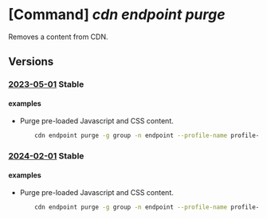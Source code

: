 # [Command] _cdn endpoint purge_

Removes a content from CDN.

## Versions

### [2023-05-01](/Resources/mgmt-plane/L3N1YnNjcmlwdGlvbnMve30vcmVzb3VyY2Vncm91cHMve30vcHJvdmlkZXJzL21pY3Jvc29mdC5jZG4vcHJvZmlsZXMve30vZW5kcG9pbnRzL3t9L3B1cmdl/2023-05-01.xml) **Stable**

<!-- mgmt-plane /subscriptions/{}/resourcegroups/{}/providers/microsoft.cdn/profiles/{}/endpoints/{}/purge 2023-05-01 -->

#### examples

- Purge pre-loaded Javascript and CSS content.
    ```bash
        cdn endpoint purge -g group -n endpoint --profile-name profile-name --content-paths '/scripts/app.js' '/styles/*'
    ```

### [2024-02-01](/Resources/mgmt-plane/L3N1YnNjcmlwdGlvbnMve30vcmVzb3VyY2Vncm91cHMve30vcHJvdmlkZXJzL21pY3Jvc29mdC5jZG4vcHJvZmlsZXMve30vZW5kcG9pbnRzL3t9L3B1cmdl/2024-02-01.xml) **Stable**

<!-- mgmt-plane /subscriptions/{}/resourcegroups/{}/providers/microsoft.cdn/profiles/{}/endpoints/{}/purge 2024-02-01 -->

#### examples

- Purge pre-loaded Javascript and CSS content.
    ```bash
        cdn endpoint purge -g group -n endpoint --profile-name profile-name --content-paths '/scripts/app.js' '/styles/*'
    ```
